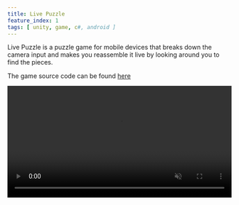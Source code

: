 ```yaml
---
title: Live Puzzle
feature_index: 1
tags: [ unity, game, c#, android ]
---
```


Live Puzzle is a puzzle game for mobile devices that breaks down the camera input and makes you reassemble it live by looking around you to find the pieces.

The game source code can be found [here](https://github.com/roquec/live-puzzle)

<video width="100%" preload="auto" muted autoplay loop>
    <source src="video.webm" type="video/webm"/>
</video>
